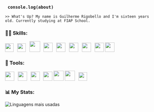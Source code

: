 ### `  console.log(about)  `
  `>> What's Up? My name is Guilherme Rigobello and I'm sixteen years old. Currently studying at FIAP School.`

 ### 👨‍💻 Skills: 

<div>
  
<img src="https://cdn.jsdelivr.net/gh/devicons/devicon@latest/icons/typescript/typescript-original.svg" width="28" />
&nbsp;
<img src="https://cdn.jsdelivr.net/gh/devicons/devicon@latest/icons/javascript/javascript-original.svg" width="28" />
&nbsp; 
<img src="https://cdn.jsdelivr.net/gh/devicons/devicon@latest/icons/nodejs/nodejs-plain-wordmark.svg"  width="35"/>
&nbsp;
<img src="https://cdn.jsdelivr.net/gh/devicons/devicon@latest/icons/react/react-original.svg" width="30" />
&nbsp; 
<img src="https://cdn.jsdelivr.net/gh/devicons/devicon@latest/icons/mysql/mysql-original.svg" width="30" />
&nbsp; 
<img src="https://cdn.jsdelivr.net/gh/devicons/devicon@latest/icons/microsoftsqlserver/microsoftsqlserver-plain.svg"  width="30" />                   
&nbsp; 
<img src="https://cdn.jsdelivr.net/gh/devicons/devicon@latest/icons/python/python-original.svg" width="30" />
&nbsp;           
<img src="https://cdn.jsdelivr.net/gh/devicons/devicon@latest/icons/firebase/firebase-original.svg" width="30"  />
<img src="https://cdn.jsdelivr.net/gh/devicons/devicon@latest/icons/mongodb/mongodb-original.svg" width="31"  />    
</div>



### 🔧 Tools:
<div>
  
<img src="https://cdn.jsdelivr.net/gh/devicons/devicon@latest/icons/tailwindcss/tailwindcss-original.svg" width="30" />
&nbsp; 
<img src="https://cdn.jsdelivr.net/gh/devicons/devicon@latest/icons/bootstrap/bootstrap-original.svg" width="30" />
&nbsp;           
<img src="https://cdn.jsdelivr.net/gh/devicons/devicon@latest/icons/git/git-original.svg" width="30" />          
&nbsp;   
<img src="https://cdn.jsdelivr.net/gh/devicons/devicon@latest/icons/prisma/prisma-original.svg" width="30" />
<img src="https://cdn.jsdelivr.net/gh/devicons/devicon@latest/icons/axios/axios-plain.svg" width="33"  />        
        
<img src="https://cdn.jsdelivr.net/gh/devicons/devicon@latest/icons/npm/npm-original-wordmark.svg" width="33"  />
&nbsp;            
<img src="https://cdn.jsdelivr.net/gh/devicons/devicon@latest/icons/figma/figma-original.svg"  width="28" />  
</div>

### 📊 My Stats:
![Linguagens mais usadas](https://github-readme-stats.vercel.app/api/top-langs/?username=Guilherme-Rigobello&layout=compact&theme=transparent&bg_border_color=2f2f2f&cache_seconds=600)
